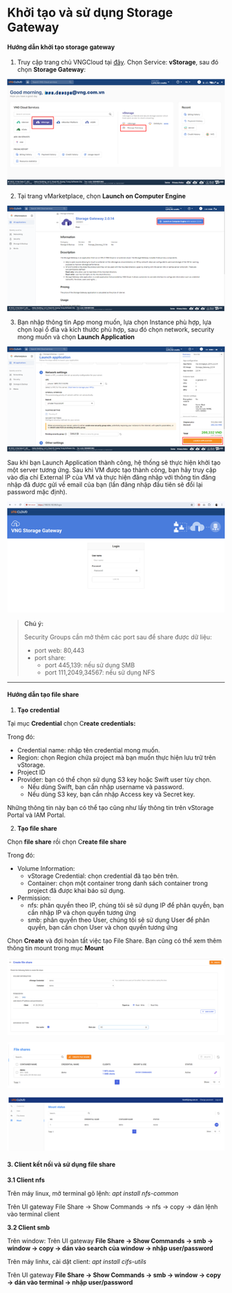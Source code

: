# Khởi tạo và sử dụng Storage Gateway

#### Hướng dẫn khởi tạo storage gateway 

1. Truy cập trang chủ VNGCloud tại [đây](https://dashboard.console.vngcloud.vn/). Chọn Service: **vStorage**, sau đó chọn **Storage Gateway**:

![Image](https://github.com/vngcloud/docs/blob/main/Vietnamese/.gitbook/assets/image%20(555).png?raw=true)

2. Tại trang vMarketplace, chọn **Launch on Computer Engine**

![Image](https://github.com/vngcloud/docs/blob/main/Vietnamese/.gitbook/assets/image%20(556).png?raw=true)

3. Bạn nhập thông tin App mong muốn, lựa chọn Instance phù hợp, lựa chọn loại ổ đĩa và kích thước phù hợp, sau đó chọn network, security mong muốn và chọn **Launch Application**

![Image](https://github.com/vngcloud/docs/blob/main/Vietnamese/.gitbook/assets/image%20(557).png?raw=true)

Sau khi bạn Launch Application thành công, hệ thống sẽ thực hiện khởi tạo một server tương ứng. Sau khi VM được tạo thành công, bạn hãy truy cập vào địa chỉ External IP của VM và thực hiện đăng nhập với thông tin đăng nhập đã được gửi về email của bạn (lần đăng nhập đầu tiên sẽ đổi lại password mặc định).

![Image](https://github.com/vngcloud/docs/blob/main/Vietnamese/.gitbook/assets/image%20(561).png?raw=true)

> **Chú ý:**
>
> Security Groups cần mở thêm các port sau để share được dữ liệu:
>
> * port web: 80,443 
> * port share:
>   * port 445,139: nếu sử dụng SMB
>   * port 111,2049,34567: nếu sử dụng NFS

***

#### Hướng dẫn tạo file share  

1. **Tạo credential**

Tại mục **Credential** chọn C**reate credentials:** 

Trong đó: 

* Credential name: nhập tên credential mong muốn.
* Region: chọn Region chứa project mà bạn muốn thực hiện lưu trữ trên vStorage.
* Project ID
* Provider: bạn có thể chọn sử dụng S3 key hoặc Swift user tùy chọn.
  * Nếu dùng Swift, bạn cần nhập username và password.
  * Nếu dùng S3 key, bạn cần nhập Access key và Secret key.

Những thông tin này bạn có thể tạo cũng như lấy thông tin trên vStorage Portal và IAM Portal. 

2. **Tạo file share**

Chọn **file share** rồi chọn C**reate file share**

Trong đó:

* Volume Information:
  * vStorage Credential: chọn credential đã tạo bên trên.
  * Container: chọn một container trong danh sách container trong project đã được khai báo sử dụng.
* Permission:
  * nfs: phân quyền theo IP, chúng tôi sẽ sử dụng IP để phân quyền, bạn cần nhập IP và chọn quyền tương ứng
  * smb: phân quyền theo User, chúng tôi sẽ sử dụng User để phân quyền, bạn cần chọn User và chọn quyền tương ứng

Chọn **Create** và đợi hoàn tất việc tạo File Share. Bạn cũng có thể xem thêm thông tin mount trong mục **Mount**

![Image](https://github.com/vngcloud/docs/blob/main/Vietnamese/.gitbook/assets/image%20(562).png?raw=true)

![Image](https://github.com/vngcloud/docs/blob/main/Vietnamese/.gitbook/assets/image%20(565).png?raw=true)

![Image](https://github.com/vngcloud/docs/blob/main/Vietnamese/.gitbook/assets/image%20(564).png?raw=true)

#### 3. Client kết nối và sử dụng file share 

**3.1 Client nfs**

Trên máy linux, mở terminal gõ lệnh: _apt install nfs-common_

Trên UI gateway File Share -> Show Commands -> nfs -> copy -> dán lệnh vào terminal client

**3.2 Client smb**

Trên window: Trên UI gateway **File Share -> Show Commands -> smb -> window -> copy -> dán vào search của window -> nhập user/password**

Trên máy linhx, cài dặt client:  _apt install cifs-utils_ 

Trên UI gateway **File Share -> Show Commands -> smb -> window -> copy -> dán vào terminal -> nhập user/password**
